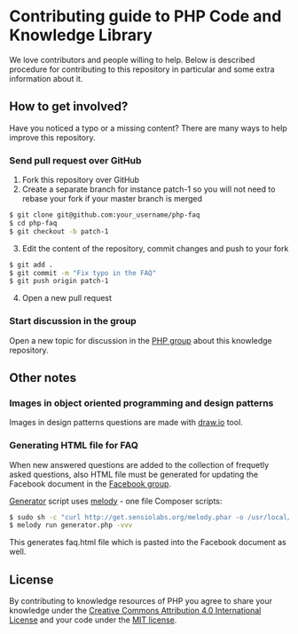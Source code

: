 # Contributing guide to PHP Code and Knowledge Library

We love contributors and people willing to help. Below is described procedure for contributing to this repository in particular and some extra information about it.

## How to get involved?

Have you noticed a typo or a missing content? There are many ways to help improve this repository.

### Send pull request over GitHub

1. Fork this repository over GitHub
2. Create a separate branch for instance patch-1 so you will not need to rebase your fork if your master branch is merged

```bash
$ git clone git@github.com:your_username/php-faq
$ cd php-faq
$ git checkout -b patch-1
```

3. Edit the content of the repository, commit changes and push to your fork

```bash
$ git add .
$ git commit -m "Fix typo in the FAQ"
$ git push origin patch-1
```

4. Open a new pull request

### Start discussion in the group

Open a new topic for discussion in the [PHP group][php-group] about this knowledge repository.

## Other notes

### Images in object oriented programming and design patterns

Images in design patterns questions are made with [draw.io][draw.io] tool.

### Generating HTML file for FAQ

When new answered questions are added to the collection of frequetly asked questions, also HTML file must be generated for updating
the Facebook document in the [Facebook group][php-group].

[Generator][generator] script uses [melody][melody] - one file Composer scripts:

```bash
$ sudo sh -c "curl http://get.sensiolabs.org/melody.phar -o /usr/local/bin/melody && chmod a+x /usr/local/bin/melody"
$ melody run generator.php -vvv
```

This generates faq.html file which is pasted into the Facebook document as well.

## License

By contributing to knowledge resources of PHP you agree to share your knowledge under the [Creative Commons Attribution 4.0 International License][license] and your code under the [MIT license][license].

[php-group]: https://www.facebook.com/groups/2204685680/
[draw.io]: https://www.draw.io
[generator]: https://github.com/wwphp-fb/php-faq/blob/master/generator.php
[melody]: http://melody.sensiolabs.org/
[license]: https://github.com/wwphp-fb/php-faq/blob/master/LICENSE